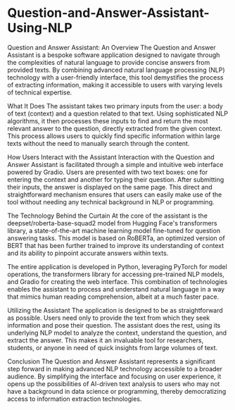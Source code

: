 # Question-and-Answer-Assistant-Using-NLP

Question and Answer Assistant: An Overview
The Question and Answer Assistant is a bespoke software application designed to navigate through the complexities of natural language to provide concise answers from provided texts. By combining advanced natural language processing (NLP) technology with a user-friendly interface, this tool demystifies the process of extracting information, making it accessible to users with varying levels of technical expertise.

What It Does
The assistant takes two primary inputs from the user: a body of text (context) and a question related to that text. Using sophisticated NLP algorithms, it then processes these inputs to find and return the most relevant answer to the question, directly extracted from the given context. This process allows users to quickly find specific information within large texts without the need to manually search through the content.

How Users Interact with the Assistant
Interaction with the Question and Answer Assistant is facilitated through a simple and intuitive web interface powered by Gradio. Users are presented with two text boxes: one for entering the context and another for typing their question. After submitting their inputs, the answer is displayed on the same page. This direct and straightforward mechanism ensures that users can easily make use of the tool without needing any technical background in NLP or programming.

The Technology Behind the Curtain
At the core of the assistant is the deepset/roberta-base-squad2 model from Hugging Face's transformers library, a state-of-the-art machine learning model fine-tuned for question answering tasks. This model is based on RoBERTa, an optimized version of BERT that has been further trained to improve its understanding of context and its ability to pinpoint accurate answers within texts.

The entire application is developed in Python, leveraging PyTorch for model operations, the transformers library for accessing pre-trained NLP models, and Gradio for creating the web interface. This combination of technologies enables the assistant to process and understand natural language in a way that mimics human reading comprehension, albeit at a much faster pace.

Utilizing the Assistant
The application is designed to be as straightforward as possible. Users need only to provide the text from which they seek information and pose their question. The assistant does the rest, using its underlying NLP model to analyze the context, understand the question, and extract the answer. This makes it an invaluable tool for researchers, students, or anyone in need of quick insights from large volumes of text.

Conclusion
The Question and Answer Assistant represents a significant step forward in making advanced NLP technology accessible to a broader audience. By simplifying the interface and focusing on user experience, it opens up the possibilities of AI-driven text analysis to users who may not have a background in data science or programming, thereby democratizing access to information extraction technologies.



